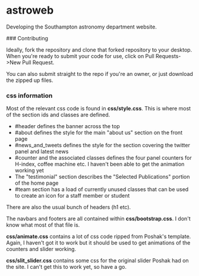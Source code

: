# astroweb

Developing the Southampton astronomy department website.

### Contributing

Ideally, fork the repository and clone that forked repository to your desktop. When you're ready to submit your code for use, click on Pull Requests->New Pull Request.

You can also submit straight to the repo if you're an owner, or just download the zipped up files.


### css information

Most of the relevant css code is found in **css/style.css**. This is where most of the section ids and classes are defined.

* #header defines the banner across the top
* #about defines the style for the main "about us" section on the front page
* #news_and_tweets defines the style for the section covering the twitter panel and latest news
* #counter and the associated classes defines the four panel counters for H-index, coffee machine etc. I haven't been able to get the animation working yet
* The "testimonial" section describes the "Selected Publications" portion of the home page
* #team section has a load of currently unused classes that can be used to create an icon for a staff member or student

There are also the usual bunch of headers (h1 etc).

The navbars and footers are all contained within **css/bootstrap.css**. I don't know what most of that file is.

**css/animate.css** contains a lot of css code ripped from Poshak's template. Again, I haven't got it to work but it should be used to get animations of the counters and slider working.

**css/slit_slider.css** contains some css for the original slider Poshak had on the site. I can't get this to work yet, so have a go.



